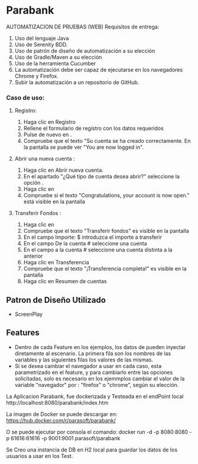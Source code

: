 # Parabank

AUTOMATIZACION DE PRUEBAS (WEB)
Requisitos de entrega:
1. Uso del lenguaje Java
2. Uso de Serenity BDD.
3. Uso de patrón de diseño de automatización a su elección
4. Uso de Gradle/Maven a su elección
5. Uso de la herramienta Cucumber
6. La automatización debe ser capaz de ejecutarse en los navegadores Chrome y Firefox.
7. Subir la automatización a un repositorio de GitHub.

### Caso de uso:
1. Registro:
      1.    Haga clic en Registro 
      2.	Rellene el formulario de registro con los datos requeridos 
      3.	Pulse de nuevo en <Registro>. 
      4.	Compruebe que el texto "Su cuenta se ha creado correctamente. En la pantalla se puede ver "You are now logged in". 

2. Abrir una nueva cuenta :
   1. Haga clic en Abrir nueva cuenta.
   2. En el apartado "¿Qué tipo de cuenta desea abrir?" seleccione la opción <SAVINGS>.
   3. Haga clic en <Abrir nueva cuenta>
   4. Compruebe si el texto "Congratulations, your account is now open." está visible en la pantalla

3. Transferir Fondos :
   1.	Haga clic en <Transferencia de fondos>
   2.	Compruebe que el texto "Transferir fondos" es visible en la pantalla
   3.	En el campo Importe: $ introduzca el importe a transferir
   4.	En el campo De la cuenta # seleccione una cuenta
   5.	En el campo a la cuenta # seleccione una cuenta distinta a la anterior
   6.	Haga clic en Transferencia
   7.	Compruebe que el texto "¡Transferencia completa!" es visible en la pantalla
   8.	Haga clic en Resumen de cuentas

## Patron de Diseño Utilizado
* ScreenPlay

## Features
* Dentro de cada Feature en los ejemplos, los datos de pueden inyectar diretamente al escenario. La primera fila son los nombres de las variables y las siguientes filas los valores de las mismas.
* Si se desea cambiar el navegador a usar en cada caso, esta parametrizado en el feature, y para cambiarlo entre las opciones solicitadas, solo es necesario en los ejemmplos  cambiar el valor de la variable "navegador" por : "firefox" o "chrome", según su elección.

La Aplicacion Parabank, fue dockerizada y Testeada en el endPoint local http://localhost:8080/parabank/index.htm

La imagen de Docker se puede descargar en:  https://hub.docker.com/r/parasoft/parabank/

O se puede ejecutar por consola  el comando: docker run -d -p 8080:8080 -p 61616:61616 -p 9001:9001 parasoft/parabank

Se Creo una instancia de DB en H2 local para guardar los datos de los usuarios a usar en los Test.
